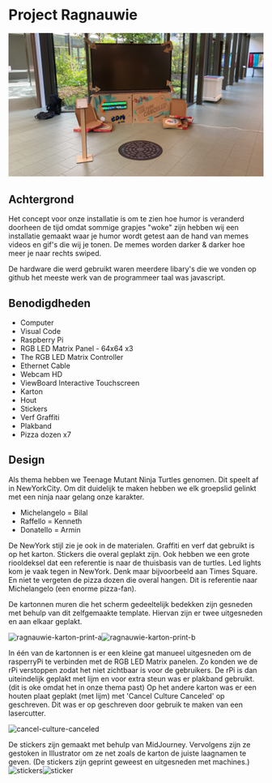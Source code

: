 ﻿# Project Ragnauwie

![alt text](Installatie.JPG "Installatie")

## Achtergrond

Het concept voor onze installatie is om te zien hoe humor is veranderd doorheen de tijd omdat sommige grapjes "woke" zijn hebben wij een installatie gemaakt waar je humor wordt getest aan de hand van memes videos en gif's die wij je tonen. De memes worden darker & darker hoe meer je naar rechts swiped.

De hardware die werd gebruikt waren meerdere libary's die we vonden op github het meeste werk van de programmeer taal was javascript.

## Benodigdheden

* Computer
* Visual Code
* Raspberry Pi
* RGB LED Matrix Panel - 64x64 x3
* The RGB LED Matrix Controller
* Ethernet Cable
* Webcam HD
* ViewBoard Interactive Touchscreen
* Karton
* Hout
* Stickers
* Verf Graffiti
* Plakband
* Pizza dozen x7

## Design

Als thema hebben we Teenage Mutant Ninja Turtles genomen. Dit speelt af in NewYorkCity. Om dit duidelijk te maken hebben we elk groepslid gelinkt met een ninja naar gelang onze karakter. 

* Michelangelo = Bilal
* Raffello = Kenneth
* Donatello = Armin

De NewYork stijl zie je ook in de materialen. Graffiti en verf dat gebruikt is op het karton. Stickers die overal geplakt zijn. Ook hebben we een grote riooldeksel dat een referentie is naar de thuisbasis van de turtles. Led lights kom je vaak tegen in NewYork. Denk maar bijvoorbeeld aan Times Square. En niet te vergeten de pizza dozen die overal hangen. Dit is referentie naar Michelangelo (een enorme pizza-fan).

De kartonnen muren die het scherm gedeeltelijk bedekken zijn gesneden met behulp van dit zelfgemaakte template. Hiervan zijn er twee uitgesneden en aan elkaar geplakt.

<img width="300" alt="ragnauwie-karton-print-a" src="https://github.com/Kenn-ba/project_ragnauwie/assets/127089430/58aeb1b9-5e88-442e-9e4e-2298cc989ff6"><img width="300" alt="ragnauwie-karton-print-b" src="https://github.com/Kenn-ba/project_ragnauwie/assets/127089430/f2576c3c-89a7-4690-a12f-b9bb90ca9038">


In één van de kartonnen is er een kleine gat manueel uitgesneden om de rasperryPi te verbinden met de RGB LED Matrix panelen. Zo konden we de rPi verstoppen zodat het niet zichtbaar is voor de gebruikers. De rPi is dan uiteindelijk geplakt met lijm en voor extra steun was er plakband gebruikt. (dit is oke omdat het in onze thema past) Op het andere karton was er een houten plaat geplakt (met lijm) met 'Cancel Culture Canceled' op geschreven. Dit was er op geschreven door gebruik te maken van een lasercutter.

<img width="300" alt="cancel-culture-canceled" src="https://github.com/Kenn-ba/project_ragnauwie/assets/127089430/927b51a1-a3f3-4958-bcd5-498d3271e1ed">

De stickers zijn gemaakt met behulp van MidJourney. Vervolgens zijn ze gestoken in Illustrator om ze net zoals de karton de juiste laagnamen te geven. (De stickers zijn geprint geweest en uitgesneden met machines.)
<img width="300" alt="stickers" src="https://github.com/Kenn-ba/project_ragnauwie/assets/127089430/b821c4ec-832b-4e82-8735-1e4844f2d164"><img width="300" alt="sticker" src="https://github.com/Kenn-ba/project_ragnauwie/assets/127089430/99f36156-6e38-4a77-85db-e62be7d175d2">
